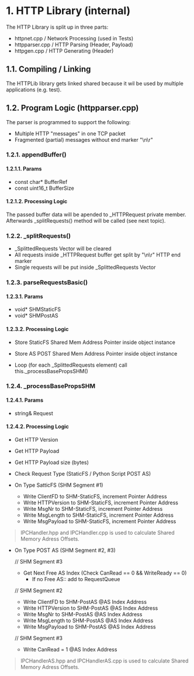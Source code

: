 # 1. HTTP Library (internal)

The HTTP Library is split up in three parts:

- httpnet.cpp / Network Processing (used in Tests) 
- httpparser.cpp / HTTP Parsing (Header, Payload) 
- httpgen.cpp / HTTP Generating (Header)

## 1.1. Compiling / Linking

The HTTPLib library gets linked shared because it wil be used by multiple applications (e.g. test).

## 1.2. Program Logic (httpparser.cpp)

The parser is programmed to support the following:

- Multiple HTTP "messages" in one TCP packet
- Fragmented (partial) messages without end marker "\n\r"

### 1.2.1. appendBuffer()

#### 1.2.1.1. Params

- const char* BufferRef
- const uint16_t BufferSize

#### 1.2.1.2. Processing Logic

The passed buffer data will be apended to _HTTPRequest private member. Afterwards _splitRequests()
method will be called (see next topic).

### 1.2.2. _splitRequests()

- _SplittedRequests Vector will be cleared
- All requests inside _HTTPRequest buffer get split by "\n\r" HTTP end marker
- Single requests will be put inside _SplittedRequests Vector

### 1.2.3. parseRequestsBasic()

#### 1.2.3.1. Params

- void* SHMStaticFS
- void* SHMPostAS

#### 1.2.3.2. Processing Logic

- Store StaticFS Shared Mem Address Pointer inside object instance
- Store AS POST Shared Mem Address Pointer inside object instance

- Loop (for each _SplittedRequests element) call this._processBasePropsSHM()

### 1.2.4. _processBasePropsSHM

#### 1.2.4.1. Params

- string& Request

#### 1.2.4.2. Processing Logic

- Get HTTP Version
- Get HTTP Payload
- Get HTTP Payload size (bytes)

- Check Request Type (StaticFS / Python Script POST AS)

- On Type SatticFS (SHM Segment #1)

  - Write ClientFD to SHM-StaticFS, increment Pointer Address
  - Write HTTPVersion to SHM-StaticFS, increment Pointer Address
  - Write MsgNr to SHM-StaticFS, increment Pointer Address
  - Write MsgLength to SHM-StaticFS, increment Pointer Address
  - Write MsgPayload to SHM-StaticFS, increment Pointer Address

> IPCHandler.hpp and IPCHandler.cpp is used to calculate Shared Memory Adress Offsets.

- On Type POST AS (SHM Segment #2, #3)

  // SHM Segment #3
  - Get Next Free AS Index (Check CanRead == 0 && WriteReady == 0)
    - If no Free AS:: add to RequestQueue

  // SHM Segment #2
  - Write ClientFD to SHM-PostAS @AS Index Address
  - Write HTTPVersion to SHM-PostAS @AS Index Address
  - Write MsgNr to SHM-PostAS @AS Index Address
  - Write MsgLength to SHM-PostAS @AS Index Address
  - Write MsgPayload to SHM-PostAS @AS Index Address

  // SHM Segment #3
  - Write CanRead = 1 @AS Index Address

> IPCHandlerAS.hpp and IPCHandlerAS.cpp is used to calculate Shared Memory Adress Offsets.
